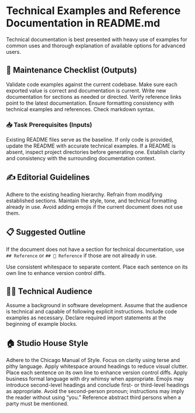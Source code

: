 # Technical Examples and Reference Documentation in README.md

Technical documentation is best presented with heavy use of examples for common uses and thorough explanation of available options for advanced users.

## 🔧 Maintenance Checklist (Outputs)

Validate code examples against the current codebase.
Make sure each exported value is correct and documentation is current.
Write new documentation for sections as needed or directed.
Verify reference links point to the latest documentation.
Ensure formatting consistency with technical examples and references.
Check markdown syntax.

### 📥 Task Prerequisites (Inputs)

Existing README files serve as the baseline.
If only code is provided, update the README with accurate technical examples.
If a README is absent, inspect project directories before generating one.
Establish clarity and consistency with the surrounding documentation context.

## ✍️ Editorial Guidelines

Adhere to the existing heading hierarchy.
Refrain from modifying established sections.
Maintain the style, tone, and technical formatting already in use.
Avoid adding emojis if the current document does not use them.

## 📋 Suggested Outline

If the document does not have a section for technical documentation, use `## Reference` or `## 📖 Reference` if those are not already in use.

Use consistent whitespace to separate content.
Place each sentence on its own line to enhance version control diffs.

## 🧑‍💻 Technical Audience

Assume a background in software development.
Assume that the audience is technical and capable of following explicit instructions.
Include code examples as necessary.
Declare required import statements at the beginning of example blocks.

## 🏠 Studio House Style

Adhere to the Chicago Manual of Style.
Focus on clarity using terse and pithy language.
Apply whitespace around headings to reduce visual clutter.
Place each sentence on its own line to enhance version control diffs.
Apply business formal language with dry whimsy when appropriate.
Emojis may introduce second-level headings and conclude first- or third-level headings as appropriate.
Avoid the second-person pronoun; instructions may imply the reader without using “you.”
Reference abstract third persons when a party must be mentioned.
